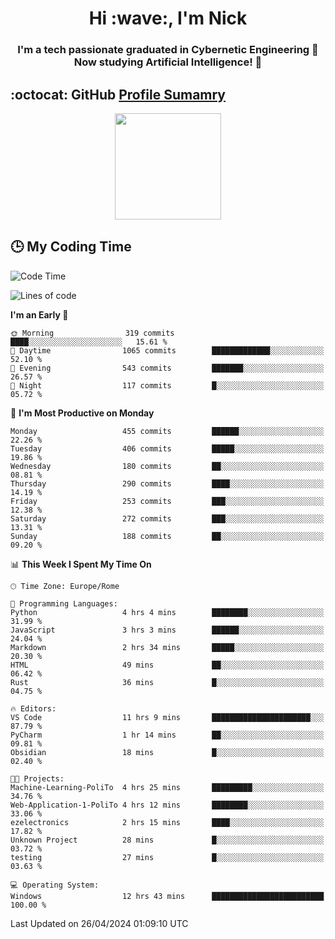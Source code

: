 <h1 align="center">Hi :wave:, I'm Nick</h1>

<h3 align="center">I'm a tech passionate graduated in Cybernetic Engineering 🤖<br>
Now studying Artificial Intelligence! 🧠</h3>


## :octocat: GitHub <a href="https://github.com/vn7n24fzkq/github-profile-summary-cards">Profile Sumamry</a>

<p align="center">
   <img style="height:170px;display:inline-block"  src="http://github-profile-summary-cards.vercel.app/api/cards/profile-details?username=CodeClimberNT&theme=github_dark" />
<!--    <img style="height:170px;display:inline-block"  src="http://github-profile-summary-cards.vercel.app/api/cards/repos-per-language?username=CodeClimberNT&theme=github_dark&exclude=" /> -->
</p>

 ## :clock3: My Coding Time 
 
<!--START_SECTION:waka-->
![Code Time](http://img.shields.io/badge/Code%20Time-177%20hrs%2010%20mins-blue)

![Lines of code](https://img.shields.io/badge/From%20Hello%20World%20I%27ve%20Written-2.6%20million%20lines%20of%20code-blue)

**I'm an Early 🐤** 

```text
🌞 Morning                319 commits         ████░░░░░░░░░░░░░░░░░░░░░   15.61 % 
🌆 Daytime                1065 commits        █████████████░░░░░░░░░░░░   52.10 % 
🌃 Evening                543 commits         ███████░░░░░░░░░░░░░░░░░░   26.57 % 
🌙 Night                  117 commits         █░░░░░░░░░░░░░░░░░░░░░░░░   05.72 % 
```
📅 **I'm Most Productive on Monday** 

```text
Monday                   455 commits         ██████░░░░░░░░░░░░░░░░░░░   22.26 % 
Tuesday                  406 commits         █████░░░░░░░░░░░░░░░░░░░░   19.86 % 
Wednesday                180 commits         ██░░░░░░░░░░░░░░░░░░░░░░░   08.81 % 
Thursday                 290 commits         ████░░░░░░░░░░░░░░░░░░░░░   14.19 % 
Friday                   253 commits         ███░░░░░░░░░░░░░░░░░░░░░░   12.38 % 
Saturday                 272 commits         ███░░░░░░░░░░░░░░░░░░░░░░   13.31 % 
Sunday                   188 commits         ██░░░░░░░░░░░░░░░░░░░░░░░   09.20 % 
```


📊 **This Week I Spent My Time On** 

```text
🕑︎ Time Zone: Europe/Rome

💬 Programming Languages: 
Python                   4 hrs 4 mins        ████████░░░░░░░░░░░░░░░░░   31.99 % 
JavaScript               3 hrs 3 mins        ██████░░░░░░░░░░░░░░░░░░░   24.04 % 
Markdown                 2 hrs 34 mins       █████░░░░░░░░░░░░░░░░░░░░   20.30 % 
HTML                     49 mins             ██░░░░░░░░░░░░░░░░░░░░░░░   06.42 % 
Rust                     36 mins             █░░░░░░░░░░░░░░░░░░░░░░░░   04.75 % 

🔥 Editors: 
VS Code                  11 hrs 9 mins       ██████████████████████░░░   87.79 % 
PyCharm                  1 hr 14 mins        ██░░░░░░░░░░░░░░░░░░░░░░░   09.81 % 
Obsidian                 18 mins             █░░░░░░░░░░░░░░░░░░░░░░░░   02.40 % 

🐱‍💻 Projects: 
Machine-Learning-PoliTo  4 hrs 25 mins       █████████░░░░░░░░░░░░░░░░   34.76 % 
Web-Application-1-PoliTo 4 hrs 12 mins       ████████░░░░░░░░░░░░░░░░░   33.06 % 
ezelectronics            2 hrs 15 mins       ████░░░░░░░░░░░░░░░░░░░░░   17.82 % 
Unknown Project          28 mins             █░░░░░░░░░░░░░░░░░░░░░░░░   03.72 % 
testing                  27 mins             █░░░░░░░░░░░░░░░░░░░░░░░░   03.63 % 

💻 Operating System: 
Windows                  12 hrs 43 mins      █████████████████████████   100.00 % 
```


 Last Updated on 26/04/2024 01:09:10 UTC
<!--END_SECTION:waka-->

